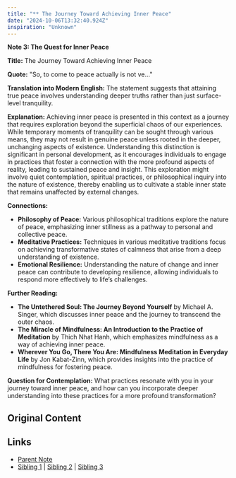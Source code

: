 ```yaml
---
title: "** The Journey Toward Achieving Inner Peace"
date: "2024-10-06T13:32:40.924Z"
inspiration: "Unknown"
---
```


 

**Note 3: The Quest for Inner Peace**

**Title:** The Journey Toward Achieving Inner Peace

**Quote:** "So, to come to peace actually is not ve..."

**Translation into Modern English:** The statement suggests that attaining true peace involves understanding deeper truths rather than just surface-level tranquility.

**Explanation:** Achieving inner peace is presented in this context as a journey that requires exploration beyond the superficial chaos of our experiences. While temporary moments of tranquility can be sought through various means, they may not result in genuine peace unless rooted in the deeper, unchanging aspects of existence. Understanding this distinction is significant in personal development, as it encourages individuals to engage in practices that foster a connection with the more profound aspects of reality, leading to sustained peace and insight. This exploration might involve quiet contemplation, spiritual practices, or philosophical inquiry into the nature of existence, thereby enabling us to cultivate a stable inner state that remains unaffected by external changes.

**Connections:**
- **Philosophy of Peace:** Various philosophical traditions explore the nature of peace, emphasizing inner stillness as a pathway to personal and collective peace.
- **Meditative Practices:** Techniques in various meditative traditions focus on achieving transformative states of calmness that arise from a deep understanding of existence.
- **Emotional Resilience:** Understanding the nature of change and inner peace can contribute to developing resilience, allowing individuals to respond more effectively to life’s challenges.

**Further Reading:**
- **The Untethered Soul: The Journey Beyond Yourself** by Michael A. Singer, which discusses inner peace and the journey to transcend the outer chaos.
- **The Miracle of Mindfulness: An Introduction to the Practice of Meditation** by Thich Nhat Hanh, which emphasizes mindfulness as a way of achieving inner peace.
- **Wherever You Go, There You Are: Mindfulness Meditation in Everyday Life** by Jon Kabat-Zinn, which provides insights into the practice of mindfulness for fostering peace.

**Question for Contemplation:** What practices resonate with you in your journey toward inner peace, and how can you incorporate deeper understanding into these practices for a more profound transformation?


## Original Content



## Links

- [Parent Note](/parent-note.md)
- [Sibling 1](/zettel1.md) | [Sibling 2](/zettel2.md) | [Sibling 3](/zettel3.md)
